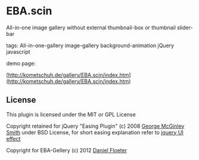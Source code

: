 EBA.scin
===============

All-in-one image gallery without external thumbnail-box or thumbnail slider-bar

tags: All-in-one-gallery image-gallery background-animation jQuery javascript

demo page:

[http://kometschuh.de/gallery/EBA.scin/index.htm] (http://kometschuh.de/gallery/EBA.scin/index.htm)

## License

This plugin is licensed under the MIT or GPL License

Copyright retained for jQuery "Easing Plugin" (c) 2008 [George McGinley Smith](http://gsgd.co.uk/sandbox/jquery/easing/) under BSD License, 
for short easing explanation refer to [jquery UI effect](http://jqueryui.com/demos/effect/#easing)

Copyright for EBA-Gellery (c) 2012 [Daniel Floeter](http://www.kometschuh.de)